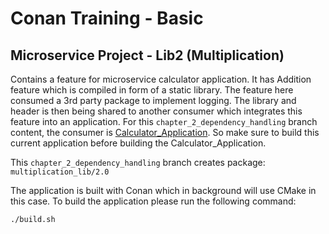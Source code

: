 # Conan Training - Basic
## Microservice Project - Lib2 (Multiplication)

Contains a feature for microservice calculator application.
It has Addition feature which is compiled in form of a static library. The feature here consumed a 3rd party package to implement logging. The library and header is then being shared to another consumer which integrates this feature into an application.
For this `chapter_2_dependency_handling` branch content, the consumer is [Calculator_Application](https://github.com/tlp1kor/conan-training-basic/tree/chapter_3_transitive_dependencies). So make sure to build this current application before building the Calculator_Application.

This `chapter_2_dependency_handling` branch creates package: `multiplication_lib/2.0`

The application is built with Conan which in background will use CMake in this case.
To build the application please run the following command:
```
./build.sh
```
